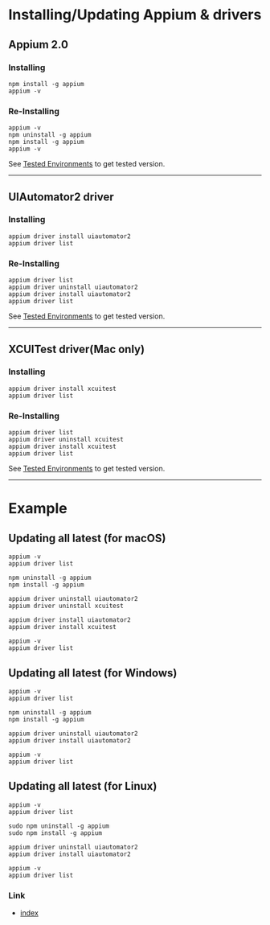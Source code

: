 # Installing/Updating Appium & drivers

## Appium 2.0

### Installing

```
npm install -g appium
appium -v
```

### Re-Installing

```
appium -v
npm uninstall -g appium
npm install -g appium
appium -v
```

See [Tested Environments](../environments.md) to get tested version.

<hr>

## UIAutomator2 driver

### Installing

```
appium driver install uiautomator2
appium driver list
```

### Re-Installing

```
appium driver list
appium driver uninstall uiautomator2
appium driver install uiautomator2
appium driver list
```

See [Tested Environments](../environments.md) to get tested version.

<hr>

## XCUITest driver(Mac only)

### Installing

```
appium driver install xcuitest
appium driver list
```

### Re-Installing

```
appium driver list
appium driver uninstall xcuitest
appium driver install xcuitest
appium driver list
```

See [Tested Environments](../environments.md) to get tested version.

<hr>

# Example

## Updating all latest (for macOS)

```
appium -v
appium driver list

npm uninstall -g appium
npm install -g appium

appium driver uninstall uiautomator2
appium driver uninstall xcuitest

appium driver install uiautomator2
appium driver install xcuitest

appium -v
appium driver list
```

## Updating all latest (for Windows)

```
appium -v
appium driver list

npm uninstall -g appium
npm install -g appium

appium driver uninstall uiautomator2
appium driver install uiautomator2

appium -v
appium driver list
```

## Updating all latest (for Linux)

```
appium -v
appium driver list

sudo npm uninstall -g appium
sudo npm install -g appium

appium driver uninstall uiautomator2
appium driver install uiautomator2

appium -v
appium driver list
```

### Link

- [index](../index.md)
